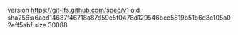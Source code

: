 version https://git-lfs.github.com/spec/v1
oid sha256:a6acd14687f46718a87d59e5f0478d129546bcc5819b51b6d8c105a02eff5abf
size 30088

